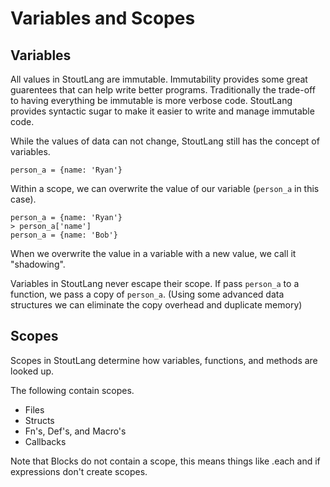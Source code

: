 # Variables and Scopes

## Variables

All values in StoutLang are immutable. Immutability provides some great guarentees that can help write better programs. Traditionally the trade-off to having everything be immutable is more verbose code. StoutLang provides syntactic sugar to make it easier to write and manage immutable code.

While the values of data can not change, StoutLang still has the concept of variables.

```
person_a = {name: 'Ryan'}
```

Within a scope, we can overwrite the value of our variable (`person_a` in this case).

```
person_a = {name: 'Ryan'}
> person_a['name']
person_a = {name: 'Bob'}
```

When we overwrite the value in a variable with a new value, we call it "shadowing".

Variables in StoutLang never escape their scope. If pass `person_a` to a function, we pass a copy of `person_a`. (Using some advanced data structures we can eliminate the copy overhead and duplicate memory)


## Scopes

Scopes in StoutLang determine how variables, functions, and methods are looked up.

The following contain scopes.

- Files
- Structs
- Fn's, Def's, and Macro's
- Callbacks

Note that Blocks do not contain a scope, this means things like .each and if expressions don't create scopes.


